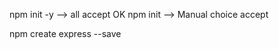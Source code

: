 <!-- Create a Project Node.JS -->
npm init -y --> all accept OK
npm init --> Manual choice accept

<!-- Install express main library -->
npm create express --save

